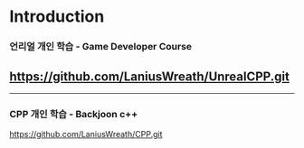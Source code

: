 # Introduction

### 언리얼 개인 학습 - Game Developer Course
https://github.com/LaniusWreath/UnrealCPP.git
---
---
### CPP 개인 학습 - Backjoon c++
https://github.com/LaniusWreath/CPP.git
